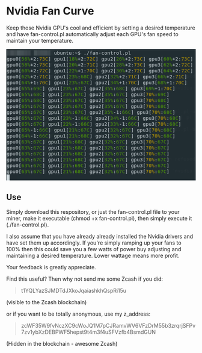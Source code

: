 # Nvidia Fan Curve

Keep those Nvidia GPU's cool and efficient by setting a desired temperature and have fan-control.pl automatically adjust each GPU's fan speed to maintain your temperature.

![ScreenShot](https://github.com/imcmurray/nvidia-fan-curve/blob/master/screenshot.png)

## Use

Simply download this respository, or just the fan-control.pl file to your miner, make it executable (chmod +x fan-control.pl), then simply execute it (./fan-control.pl).

I also assume that you have already already installed the Nvidia drivers and have set them up accordingly. If you're simply ramping up your fans to 100% then this could save you a few watts of power buy adjusting and maintaining a desired temperature. Lower wattage means more profit.

Your feedback is greatly appreciate.

Find this useful? Then why not send me some Zcash if you did:

> t1YQLYazSJMDTdJXkoJqaiashkhQspRi15u

(visible to the Zcash blockchain)

or if you want to be totally anonymous, use my z_address:

> zcWF35W9fvNczXC9cWoJQ1M7pCJRamvWV6VFzDrM55b3zrqrjSFPv7zv1ybXzDEBPWF5hepst9t4m3f4uSFVzfb4BsmdGUN

(Hidden in the blockchain - awesome Zcash)


